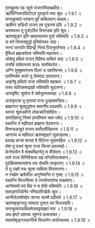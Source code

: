 

  
एतच्छ्रुत्वा रहः सूतो राजानमिदमब्रवीत्।  
ऋत्विग्भिरुपदिष्टोऽयं पुरावृत्तो मया श्रुतः ॥ 1.9.1 ॥   
सनत्कुमारो भगवान् पूर्वं कथितवान् कथाम्।  
ऋषीणां सन्निधौ राजन् तव पुत्रागमं प्रति ॥ 1.9.2 ॥   
कश्यपस्य तु पुत्रोऽस्ति विभण्डक इति श्रुतः।  
ऋश्यशृङ्ग इति ख्यातस्तस्य पुत्रो भविष्यति ॥ 1.9.3 ॥   
स वने नित्यसंवृद्धो मुनिर्वनचरः सदा।  
नान्यं जानाति विप्रेन्द्रो नित्यं पित्रनुवर्तनात् ॥ 1.9.4 ॥   
द्वैविध्यं ब्रह्मचर्यस्य भविष्यति महात्मनः।  
लोकेषु प्रथितं राजन् विप्रैश्च कथितं सदा ॥ 1.9.5 ॥   
तस्यैवं वर्तमानस्य कालः समभिवर्तत।  
अग्निं शुश्रूषमाणस्य पितरं च यशस्विनम् ॥ 1.9.6 ॥   
एतस्मिन्नेव काले तु रोमपादः प्रतापवान्।  
अङ्गेषु प्रथितो राजा भविष्यति महाबलः ॥ 1.9.7 ॥   
तस्य व्यतिक्रमाद्राज्ञो भविष्यति सुदारुणा।  
अनावृष्टिः सुघोरा वै सर्वभूतभयावहा ॥ 1.9.8 ॥   
अनावृष्ट्यां तु वृत्तायां राजा दुःखसमन्वितः।  
ब्राह्मणान् श्रुतवृद्धांश्च समानीय प्रवक्ष्यति ॥ 1.9.9 ॥   
भवन्तः श्रुतधर्माणो लोकचारित्रवेदिनः।  
समादिशन्तु नियमं प्रायश्चित्तं यथा भवेत् ॥ 1.9.10 ॥   
वक्ष्यन्ति ते महीपालं ब्राह्मणा वेदपारगाः।  
विभण्डकसुतं राजन् सर्वोपायैरिहानय ॥ 1.9.11 ॥   
आनाय्य च महीपाल ऋश्यशृङ्गं सुसत्कृतम्।  
प्रयच्छ कन्यां शान्तां वै विधिना सुसमाहितः ॥ 1.9.12 ॥   
तेषां तु वचनं श्रुत्वा राजा चिन्तां प्रपत्स्यते।  
केनोपायेन वै शक्यमिहानेतुं स वीर्यवान् ॥ 1.9.13 ॥   
ततो राजा विनिश्चित्य सह मन्त्रिभिरात्मवान्।  
पुरोहितममात्यांश्च ततः प्रेष्यति सत्कृतान् ॥ 1.9.14 ॥   
ते तु राज्ञो वचः श्रुत्वा व्यथिता विनताननाः।  
न गच्छेम ऋषेर्भीता अनुनेष्यन्ति तं नृपम् ॥ 1.9.15 ॥   
वक्ष्यन्ति चिन्तयित्वा ते तस्योपायांश्च तत्क्षमान्।  
आनेष्यामो वयं विप्रं न च दोषो भविष्यति ॥ 1.9.16 ॥   
एवमङ्गाधिपेनैव गणिकाभिर्ऋषेः सुतः।  
आनीतोऽवर्षयद्देवः शान्ता चास्मै प्रदीयते ॥ 1.9.17 ॥   
ऋश्यशृङ्गस्तु जामाता पुत्रान् तव विधास्यति।  
सनत्कुमारकथितमेतावद्व्याहृतं मया ॥ 1.9.18 ॥   
अथ हृष्टो दशरथः सुमन्त्रं प्रत्यभाषत।  
यथर्श्यशृङ्गस्त्वानीतो विस्तरेण त्वयोच्यताम् ॥ 1.9.19 ॥   
